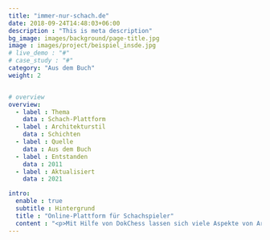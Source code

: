 ```yaml
---
title: "immer-nur-schach.de"
date: 2018-09-24T14:48:03+06:00
description : "This is meta description"
bg_image: images/background/page-title.jpg
image : images/project/beispiel_insde.jpg
# live_demo : "#"
# case_study : "#"
category: "Aus dem Buch"
weight: 2


# overview
overview:
  - label : Thema
    data : Schach-Plattform
  - label : Architekturstil
    data : Schichten
  - label : Quelle
    data : Aus dem Buch
  - label : Entstanden
    data : 2011
  - label : Aktualisiert
    data : 2021

intro:
  enable : true
  subtitle : Hintergrund
  title : "Online-Plattform für Schachspieler"
  content : "<p>Mit Hilfe von DokChess lassen sich viele Aspekte von Architekturdokumentation gut beschreiben, aber nicht alle. Viele von Euch entwickeln in ihren Vorhaben Unternehmensanwendungen, etwa Mehrschichtarchitekturen auf Applikationsservern oder Services für die Cloud. Ich demonstriere die Werkzeuge und Techniken des Buches daher noch an einem weiteren im Entstehen befindlichen System. Dem Thema Schach bleiben wir treu.</p>"
---
```

